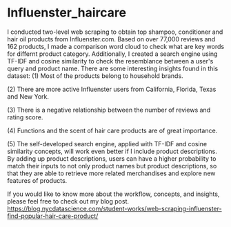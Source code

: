 # Influenster_haircare
I conducted two-level web scraping to obtain top shampoo, conditioner and hair oil products from Influenster.com. Based on over 77,000 reviews and 162 products, I made a comparison word cloud to check what are key words for differnt product category. Additionally, I created a search engine using TF-IDF and cosine similarity to check the resemblance between a user's query and product name. There are some interesting insights found in this dataset:
(1) Most of the products belong to household brands.

(2) There are more active Influenster users from California, Florida, Texas and New York.

(3) There is a negative relationship between the number of reviews and rating score.

(4) Functions and the scent of hair care products are of great importance.

(5) The self-developed search engine, applied with TF-IDF and cosine similarity concepts, will work even better if I include product descriptions. By adding up product descriptions, users can have a higher probability to match their inputs to not only product names but product descriptions, so that they are able to retrieve more related merchandises and explore new features of products.

If you would like to know more about the workflow, concepts, and insights, please feel free to check out my blog post.
https://blog.nycdatascience.com/student-works/web-scraping-influenster-find-popular-hair-care-product/
